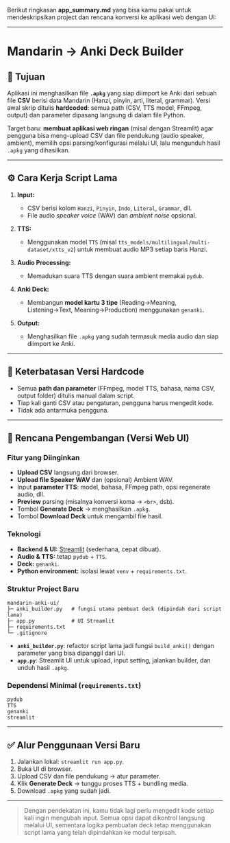 Berikut ringkasan **app\_summary.md** yang bisa kamu pakai untuk mendeskripsikan project dan rencana konversi ke aplikasi web dengan UI:

---

# Mandarin → Anki Deck Builder

## 🎯 Tujuan

Aplikasi ini menghasilkan file **`.apkg`** yang siap diimport ke Anki dari sebuah file **CSV** berisi data Mandarin (Hanzi, pinyin, arti, literal, grammar).
Versi awal skrip ditulis **hardcoded**: semua path (CSV, TTS model, FFmpeg, output) dan parameter dipasang langsung di dalam file Python.

Target baru: **membuat aplikasi web ringan** (misal dengan Streamlit) agar pengguna bisa meng-upload CSV dan file pendukung (audio speaker, ambient), memilih opsi parsing/konfigurasi melalui UI, lalu mengunduh hasil `.apkg` yang dihasilkan.

---

## ⚙️ Cara Kerja Script Lama

1. **Input:**

   * CSV berisi kolom `Hanzi`, `Pinyin`, `Indo`, `Literal`, `Grammar`, dll.
   * File audio *speaker voice* (WAV) dan *ambient noise* opsional.
2. **TTS:**

   * Menggunakan model `TTS` (misal `tts_models/multilingual/multi-dataset/xtts_v2`) untuk membuat audio MP3 setiap baris Hanzi.
3. **Audio Processing:**

   * Memadukan suara TTS dengan suara ambient memakai `pydub`.
4. **Anki Deck:**

   * Membangun **model kartu 3 tipe** (Reading→Meaning, Listening→Text, Meaning→Production) menggunakan `genanki`.
5. **Output:**

   * Menghasilkan file `.apkg` yang sudah termasuk media audio dan siap diimport ke Anki.

---

## 🔧 Keterbatasan Versi Hardcode

* Semua **path dan parameter** (FFmpeg, model TTS, bahasa, nama CSV, output folder) ditulis manual dalam script.
* Tiap kali ganti CSV atau pengaturan, pengguna harus mengedit kode.
* Tidak ada antarmuka pengguna.

---

## 🚀 Rencana Pengembangan (Versi Web UI)

### Fitur yang Diinginkan

* **Upload CSV** langsung dari browser.
* **Upload file Speaker WAV** dan (opsional) Ambient WAV.
* Input **parameter TTS**: model, bahasa, FFmpeg path, opsi regenerate audio, dll.
* **Preview** parsing (misalnya konversi koma → `<br>`, dsb).
* Tombol **Generate Deck** → menghasilkan `.apkg`.
* Tombol **Download Deck** untuk mengambil file hasil.

### Teknologi

* **Backend & UI:** [Streamlit](https://streamlit.io/) (sederhana, cepat dibuat).
* **Audio & TTS:** tetap `pydub` + `TTS`.
* **Deck:** `genanki`.
* **Python environment:** isolasi lewat `venv` + `requirements.txt`.

### Struktur Project Baru

```
mandarin-anki-ui/
├─ anki_builder.py   # fungsi utama pembuat deck (dipindah dari script lama)
├─ app.py            # UI Streamlit
├─ requirements.txt
└─ .gitignore
```

* **`anki_builder.py`**: refactor script lama jadi fungsi `build_anki()` dengan parameter yang bisa dipanggil dari UI.
* **`app.py`**: Streamlit UI untuk upload, input setting, jalankan builder, dan unduh hasil `.apkg`.

### Dependensi Minimal (`requirements.txt`)

```
pydub
TTS
genanki
streamlit
```

---

## ✅ Alur Penggunaan Versi Baru

1. Jalankan lokal: `streamlit run app.py`.
2. Buka UI di browser.
3. Upload CSV dan file pendukung → atur parameter.
4. Klik **Generate Deck** → tunggu proses TTS + bundling media.
5. Download `.apkg` yang sudah jadi.

---

> Dengan pendekatan ini, kamu tidak lagi perlu mengedit kode setiap kali ingin mengubah input. Semua opsi dapat dikontrol langsung melalui UI, sementara logika pembuatan deck tetap menggunakan script lama yang telah dipindahkan ke modul terpisah.
